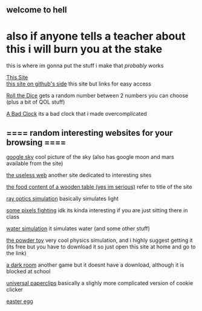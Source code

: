 ## welcome to hell

# also if anyone tells a teacher about this i will burn you at the stake

this is where im gonna put the stuff i make that *probably* works

[This Site](https://hedgr.github.io)   
[this site on github's side](https://github.com/Hedgr/hedgr.github.io)
this site but links for easy access

[Roll the Dice](https://github.com/Hedgr/roll_the_dice)
gets a random number between 2 numbers you can choose (plus a bit of QOL stuff)

[A Bad Clock](https://github.com/Hedgr/time_test)
its a bad clock that i made overcomplicated

## ==== random interesting websites for your browsing ====

[google sky](https://google.com/sky)
cool picture of the sky (also has google moon and mars available from the site)

[the useless web](https://theuselessweb.com)
another site dedicated to interesting sites

[the food content of a wooden table (yes im serious)](https://www.myfitnesspal.com/food/calories/alfahores-196555419)
refer to title of the site

[ray optics simulation](https://ricktu288.github.io/ray-optics/simulator/)
basically simulates light

[some pixels fighting](https://pixelsfighting.com/)
idk its kinda interesting if you are just sitting there in class

[water simulation](https://www.escapemotions.com/experiments/fluid_water_3/)
it simulates water (and some other stuff)

[the powder toy](https://powdertoy.co.uk/)
very cool physics simulation, and i highly suggest getting it (its free but you have to download it so just open this site at home and go to the link)

[a dark room](https://adarkroom.doublespeakgames.com/)
another game but it doesnt have a download, although it is blocked at school

[universal paperclips](https://www.decisionproblem.com/paperclips/)
basically a slighly more complicated version of cookie clicker






























































































































[easter egg](https://www.youtube.com/watch?v=dQw4w9WgXcQ)

